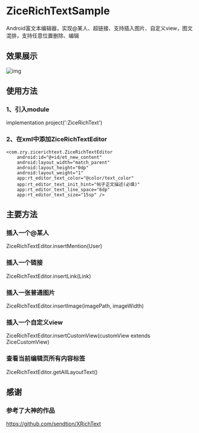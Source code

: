 # ZiceRichTextSample
Android富文本编辑器，实现@某人、超链接、支持插入图片、自定义view，图文混排，支持任意位置删除、编辑
## 效果展示
![img](https://github.com/345ZhangRy/ZiceRichTextSample/blob/master/demo.gif)
## 使用方法
### 1、引入module
implementation project(':ZiceRichText')
### 2、在xml中添加ZiceRichTextEditor
    <com.zry.zicerichtext.ZiceRichTextEditor
        android:id="@+id/et_new_content"
        android:layout_width="match_parent"
        android:layout_height="0dp"
        android:layout_weight="1"
        app:rt_editor_text_color="@color/text_color"
        app:rt_editor_text_init_hint="帖子正文描述(必填)"
        app:rt_editor_text_line_space="6dp"
        app:rt_editor_text_size="15sp" />
## 主要方法
### 插入一个@某人 
ZiceRichTextEditor.insertMention(User)
### 插入一个链接 
ZiceRichTextEditor.insertLink(Link)
### 插入一张普通图片 
ZiceRichTextEditor.insertImage(imagePath, imageWidth)
### 插入一个自定义view 
ZiceRichTextEditor.insertCustomView(customView extends ZiceCustomView)
### 查看当前编辑页所有内容标签
ZiceRichTextEditor.getAllLayoutText()
## 感谢
### 参考了大神的作品
https://github.com/sendtion/XRichText
